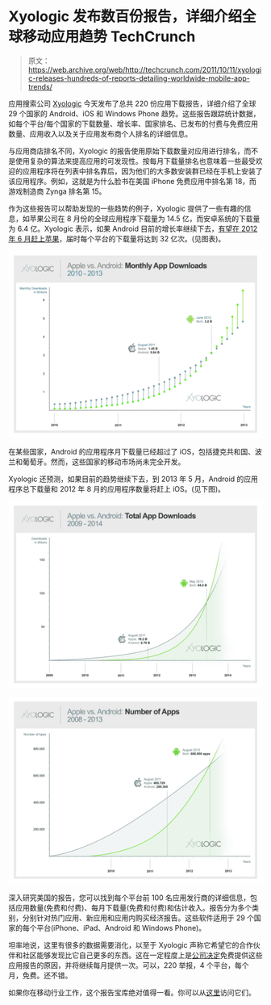 # Xyologic 发布数百份报告，详细介绍全球移动应用趋势 TechCrunch

> 原文：<https://web.archive.org/web/http://techcrunch.com/2011/10/11/xyologic-releases-hundreds-of-reports-detailing-worldwide-mobile-app-trends/>

应用搜索公司 [Xyologic](https://web.archive.org/web/20230203075850/http://xyologic.com/) 今天发布了总共 220 份应用下载报告，详细介绍了全球 29 个国家的 Android、iOS 和 Windows Phone 趋势。这些报告跟踪统计数据，如每个平台/每个国家的下载数量、增长率、国家排名、已发布的付费与免费应用数量、应用收入以及关于应用发布商个人排名的详细信息。

与应用商店排名不同，Xyologic 的报告使用原始下载数量对应用进行排名，而不是使用复杂的算法来提高应用的可发现性。按每月下载量排名也意味着一些最受欢迎的应用程序将在列表中排名靠后，因为他们的大多数安装群已经在手机上安装了该应用程序。例如，这就是为什么脸书在美国 iPhone 免费应用中排名第 18，而游戏制造商 Zynga 排名第 15。

作为这些报告可以帮助发现的一些趋势的例子，Xyologic 提供了一些有趣的信息，如苹果公司在 8 月份的全球应用程序下载量为 14.5 亿，而安卓系统的下载量为 6.4 亿。Xyologic 表示，如果 Android 目前的增长率继续下去，[有望在 2012 年 6 月赶上苹果](https://web.archive.org/web/20230203075850/http://www.xyologic.com/blog/android-vs-apple-on-apps-status-and-outlook/)，届时每个平台的下载量将达到 32 亿次。(见图表)。

[![](img/ed5b5194e3ee90cf81e84a1fc6e55939.png "xyo-monthly-app-downloads")](https://web.archive.org/web/20230203075850/https://techcrunch.com/wp-content/uploads/2011/10/xyo-monthly-app-downloads.png)

在某些国家，Android 的应用程序月下载量已经超过了 iOS，包括捷克共和国、波兰和葡萄牙。然而，这些国家的移动市场尚未完全开发。

Xyologic 还预测，如果目前的趋势继续下去，到 2013 年 5 月，Android 的应用程序总下载量和 2012 年 8 月的应用程序数量将赶上 iOS。(见下图)。

[![](img/5dc1b7b9851a3809a10d5855c69e5e9a.png "xyo-total-app-downloads")](https://web.archive.org/web/20230203075850/https://techcrunch.com/wp-content/uploads/2011/10/xyo-total-app-downloads.png)

[![](img/8c41bb08c61b0983aafb61cec424c58d.png "xyo-number-of-apps")](https://web.archive.org/web/20230203075850/https://techcrunch.com/wp-content/uploads/2011/10/xyo-number-of-apps.png)

深入研究美国的报告，您可以找到每个平台前 100 名应用发行商的详细信息，包括应用数量(免费和付费)、每月下载量(免费和付费)和估计收入。报告分为多个类别，分别针对热门应用、新应用和应用内购买经济报告。这些软件适用于 29 个国家的每个平台(iPhone、iPad、Android 和 Windows Phone)。

坦率地说，这里有很多的数据需要消化，以至于 Xyologic 声称它希望它的合作伙伴和社区能够发现比它自己更多的东西。这在一定程度上是[公司决定](https://web.archive.org/web/20230203075850/http://www.xyologic.com/blog/xyologic-shares-the-most-in-depth-mobile-app-data-for-free/)免费提供这些应用报告的原因，并将继续每月提供一次。可以，220 举报，4 个平台，每个月，免费。还不错。

如果你在移动行业工作，这个报告宝库绝对值得一看。你可以从[这里](https://web.archive.org/web/20230203075850/http://xyologic.com/app-downloads-reports/08.09.2011)访问它们。